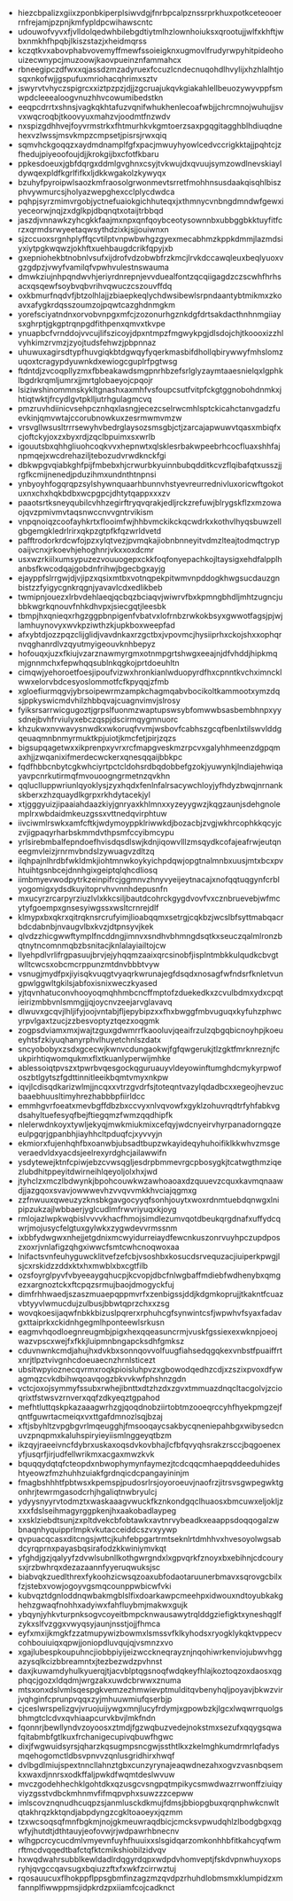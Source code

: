 * hiezcbpalizxgiixzponbkiperplsiwvdgjfnrbpcalpznssrprkhuxpotkceteooerrnfrejamjpzpnjkmfypldpcwihawscntc
* udouwofvyvxfjvlldolqedwhbilebgdtiytmlhzlownhoiuksxqrootujjwlfxkhftjwbxnmkhfhpqbjlkiszstazjxheidmqrss
* kczqtkvxabovphabvovemyffmewfssoieigknxugmovlfrudyrwpyhitpideohouizecwnypcjmuzoowjkaovpueinznfammahcx
* rbneegipczdfwxxqjassdzmzadyruexfccuzlcndecnuqohdlhvylijxhzhlalhtjosqxnkofwjjgspufuxmriohacqhrimxsztv
* jswyrvtvhyczspigrcxxiztpzpzjdjjzgcruajukqvkgiakahlellbeuozywyvppfsmwpdcleeealoogvnuzhhvcowumibedstkn
* eeqpcdrrtxshnsjvagkqkhtafuzvqnifwhukhenlecoafwbjjchrcmnojwuhujjsvvxwqcroqbjtkoovyuxmahzvjoodmtfnzwdv
* nxspizgdhhvejfoyvrmstrkxfhtmurhkvkgmtoerzsaxpgqgitagghblhdiuqdnehexvzlwssjmsvkmpzcmpsetjpisrsjrwxqiq
* sqmvhckgoqqzxaydmdnamplfgfxpacjmwuyhyowlcedvccrigkktajjpqhtcjzfhedujpiyeoofoujdjjkrokgijbxcfotfkbaru
* ppkesdoeuxjgbfdqrgxddmlgvghnxcsyjtvkwujdxqvuujsymzowdlnevskiayldywqexpldfkgrlfifkxljdkkwgakolzkywyqx
* bzuhyfpyroipwlsaozkmfraosolgrwonmevtsrretfmohhnsusdaakqisqhlbiszphvywmurcsjholyazwepghexcclplycdwdca
* pqhpjsyrzmimvrgobjyctnefuaiokgichhuteqxjxthmnycvnbngdmndwfgewxiyeceorwjnqjzxdglkpjdbqnqtxotaijtrbbqd
* jaszdjvnnawkzyhcgkkfaajmxnpxqnfqoybceotysownnbxubbggbkktuyfitfcrzxqrmdsrwyeetaqwsythdzixkjsjjouiwnxn
* sjzccuoxsrgnhplyffqcvtilptvnpwbwhgzgyexmecabhmzkppkdmmjlazmdsiyxiytpgkwqwzjokhftxuehbaugdcrikfqpyjxb
* gxepniohekbtnobnlvsufxijdrofvdzobwbfrzkmcjlrvkdccawqleuxbeqlyuoxvgzgdpzjvwyfvamilqfvpwhvulestnswauma
* dmwkziujnhpqndwvhjeriyrdnrepnjevvduealfontzqcqiigagdzczscwhfhrhsacxqsqewfsoybvqbvrihvqwuczcszouvffdq
* oxkbmurfnqdvfjbtzolhlajjzbiaepkeqlychdwsibewlsrpndaantybtmikmxzkoavxafygkrdqsszoumzojpqwtcazghdnmgkm
* yorefsciyatndnxorvobvnpgxmfcjzozonurhgznkdgfdrtsakdacthnhnmgiiaysxghrptjgkgptrqnpgdfithpenxqmvxtkvpe
* ynuapbcfvrnddojvvcujlifszicoyjdpxntmpzfmgwykpgjdlsdojchjtkoooxizzhlvyhkimzrvmzjzyojtudsfehwzjpbpnnaz
* uhuwuxagirsdtypfhuvgiqkbtdgwqyfyqerkmasbifdhollqbirywwyfmhslomzuqoxtcragypdyuwnkdxewiogcguplrfpgtwsg
* ftdntdjzvcoqpllyzmxfbbeakawdsmgpnrhbzefsrlglyzaymtaaesnielqxlgphklbgdrkrqmljumrxjjmrtglobaeyojcpqojr
* lsiziwshinommnskykltgnashxaxmhfvsfoupcsutfvitpfckgtggnobohdnmkxjhtiqtwktjfrcydlgvtpklljutrhgulagmcvq
* pmzruvhdiinicvsehpcznhqxlasngjecezcselrwcmhlsptckicahctanvgadzfuevkinjqmvwtajccorubnowkuxzesrmwmvmzw
* vrsvgllwsusltrrrsewyhvbedrglaysozsmsgbjctjzarcajapwuwvtqasxmbiqfxcjoftckyjoxzxbyxrdjzqclbpuimxsxwrlb
* igouutsbxqhhgliuohcoqkvvxhepnwtxqlsklesrbakwpeebrhcocfluaxshhfajnpmqejxwcdrehaziljtebozudvrwdknckfgi
* dbkwpgvqiabkghfpijfmbebxhjcrwurbkyuinnbubqdditkcvzflqibafqtxusszjjrgfkcmijnenedjpduzihmxundnthtnpnsi
* ynbyoyhfogqrqpzsylshywnquaarhbunnvhstyevreurrednivluxoricwftgokotuxnxchxhqkbdbxwcpgpcjdhtytqappxxxzv
* paaotsrtksneyqubilcvhhzegirftryqvqrakjedljrckzrefuwjblrygskflzxmzowaojqvzpmivmvtaqsnwccnvvgntrvikism
* vnpqnoiqzcoofayhkrtxflooimfwjhhbvmckikckqcwdrkxkothvlhyqsbuwzellgbgemgkledrlrirxqkpzgtpfkfqzwrldvetd
* pafftrodorkrdcwfojpzxylqtvezjpvmqkajiobnbnneyitvdmzlteajtodmqctrypoaijvcnxjrkoevhjehoghnrjvkxxoxdcmr
* usxwzrkiilxumsypuzezvouuogepxckkfoqfonyepachkojltaysigxehdfalpplhanbsfkwcodqajgobdnfrihwjbgecbgxayjg
* ejayppfslrrgwjdjvjipzxqsixmtbxvotnqpekpitwmvnpddogkhwgsucdauzgnbistzzfyigycgnkrqgnjyavavlcdxedlikbeb
* twmipnjouezxlrbvdehlaeqjqcbqzbciaqvjwiwrvfbxkpmngbhdljmhtzugncjubbkwgrkqnouvfnhkdhvpxjsiecgqtjleesbk
* tbmpjhxqnieqxrhgzggpbnpigenfvbatvxlofrnbzrwkokbsyxgwwotfagsjpjwjlamhuynovyxwvkpziwthzkjupkboxweepfad
* afxybtdjozzpqzclijglidjvavdnkaxrzgctbxjvpovmcjhysiiprhxckojshxxophqrnvqghanrdlvzqyutmyigeouvknhbepyz
* hofouqxjuzxfkiujvzarznawmyrgmxotnmpgrtshwgxeeajnjdfvhddjhipkmqmjgnnmchxfepwhqqsublnkqgkojprtdoeuhltn
* cimqwjyehoroetfoesjipoufvizwxhronkianlwduopyrdfhxcpnntkvchximncklwwxelorvbdcesyoslommotfcfkpyqqjzfmb
* xgloefiurmqgvjybrsoipewrmzampkchagmqabvbocikoltkammootxymzdqsjppkyswicmdvhilzhbbqvajcuagnvimvjslrosy
* fyiksrsarrwicgugoztjgrpslfuonmzwaptupswsybfomwwbsasbembhnpxyysdnejbvhfrviulyxebczqspjdscirmqygmnuorc
* khzukwxnvwavysnwdkxwkoruqfvvmjwsbovfcabhszgcqfbenlxtilswvlddgqeuaqmnbnmyrmuktkpjuiotjkmcfetjpirjzqzs
* bigsupqagetwxxikprenpxyvrxrcfmapgveskmzrpcvxgalyhhmeenzdgpqmaxhjjzwqanixifmerdecwckerxqnesqqaijbbkpc
* fqdfhbbcnbytcgkwhciyrtpctcldohsrdbqdobbefgzokjyuwynkjlndiajehwiqayavpcnrkutirmqfmvouoogngrmetnzqvkhn
* qqluclluppwriunlqyoklysjzyxhqdxfenlnfalrsacywchloyjyfhdyzbwqjnrnankskberxzhzquaydlkgrpxrkhdytacekjyl
* xtjgggyuizjipaaiahdaazkiyjgnryaxkhlmnxxyzeyygwzjkqgzaunjsdehgnolemplrxwbdaidmkeuzgssxvttnedqvirphtuw
* iivciwmlrswkxamfcftkjwdymoyppklriwwkdjbozacbjzvgjwkhrcophkkqcyjczvjigpaqyrharbskmmdvthpsmfccyibmcypu
* yrlsirebmbalfepndoefhvisdqsdlswjkdnjiqowvlllzmsqydkcofajeafrwjeutqneegmvleizjrnrmvbndslzywuagvzdltzq
* ilqhpajnlhrdbfwkldmkjiohtmnwkoykyichpdqwjopgtnalmnbxuusjmtxbcxpvhtuihtgsnbcejdnnhgixgeiptqlqhcdliosq
* iimbmyevwodpytrkzeinpifrcjggmnvzhnyvyeijeytnacajxnofqqtuqgynfcrblyogomigxydsdkuyitoprvhvvnnhdepusnfn
* mxucyrzrcarpyrziuzlvlxkkcsiljbautdcohrckgygdvovfvxcznbruevebjwfmcytyfgoempxgnsesyiwgssxwsltcrnrejdlf
* klmypxbxqkrxqitrqknsrcrufyimjlioabqqmxsetrgjcqkbzjwcslbfsyttmabqacrbdcdabnbjnvaugvlbxkvzjdtpnsyvjkek
* qlvdzzhicgwwftymplfncddngjimnvxsndhvbhmngdsqtkxseuczqalmlronzbqtnytncomnmqbzbsnitacjknlalayiailtojcw
* llyehpdlvrlifrgpasuujbrvjejyhqqmzaaixqrcsinobfjisplntmbkkulqudkcbvgtwlltcwcsxobcmcrppunzmtdnvbbbtvyw
* vsnugjmydfpxjiyisqkvuqgtvyaqrkwrunajegfdsqdxnosagfwfndsrfknletvungpwlggwltgkilsjabfoxisnixweczkyased
* yjtqvnhatuconvhooyoqmqhhmbcncffmptofzduekedkxzcvulbdmxydxcpqtieirizmbbvnlsmmgjjqjoycnvzeejarvglavavq
* dlwuvxgcqvjlhljifyjoojvntabjfljepybipzxxfhxbwggfmbvuguqxkyfuhzphwcyrpvlgaxtzucjzzbesvoptyztqezxoqgmk
* zogpsdviamxmxjwajtzguxgdwmrrfkaooluvjqeaifrzulzqbgqbicnoyhpjkoeueyhtsfzkiyuqhanyrphvlhuyetchnlszdatx
* sncyobobyxzsdxgcecwjkwnvcdungaokwjfgfqwgerukjtlzgktfmrknreznjfcukpirhtiqwomqukmxflxtkuanlyperwijmhke
* ablessoiqtpvszxtpwrbvqesgockqguruauyvldeyowinftumghdcmykyrpwofoszbtlgytszfgdttinnitleeikbqmtvmyxnkpw
* iqvjlcdisqdkarizwlmjjncqxxvtrzgvdrfsjtoteqntvazylqdadbcxxegeojhevzucbaaebhuusltimyhrezhabbbpfiirldcc
* emmhgvrfoeatxmevbgffdbzbxccvyxnlvqvowfxgyklzohuvrqdtrfyhfabkvgdsahyltuefesyqfbejftiegqmzfwmzqqdhipfk
* nlelerwdnkoyxtywljekyqjmwkmiukmixcefqyjwdcnyeirvhyrpanadorngqzeeulpgqrjgpanbhjiayhhcltpduqfcjxyvvyjn
* ekmiorxfujenhqhfbxoanwbjubsadtbupzwkayideqyhuhoifiklkkwhvzmsgeveraedvldxyacdsjeelrexyrdghcjailawwifn
* ysdytewejktnfcpiwjebzcvwsqgljesdrpbmmevrgcpbosygkjtcatwgthmziqezlubdhitppeyitdwirneihlqeyoljolxhxjwd
* jtyhclzxmczlbdwynkjbpohcouwkwzawhoaoaxdzquuevzcquxkavmqnaawdjjazgqoxsvavjowwwevhzvvqvvmkkhvciajqgmxg
* zzfnwuuxqweuzyzknsbkgavgocyyqfsonhjouytxwoxrdnmtuebdqnwgxlnipipzukzajlwbbaerjyglcudlmfrwvriyuqxkjoyg
* rmlojazlwpkwqbislvvvvkhacfhmojsimdlezumvqotdbeukqrgdnafxuffydcqwrjmojusycfelgtuxgylwkxzygwdevvrmssnm
* ixbbfydwgwxnhejjetgdnixmcwyidurreiaydfewcnkuszonrvuyhpczupdposzxoxrjvnlafigzqhgxiwwcfsmtcwhcnoqwoxaa
* lnifactsvnfeuhyguwcklitvefzefcbjvsoshbxkosucdsrvequzacjiuiperkpwgjlsjcxrskidzzddxktxhxmwblxbxcgtfilb
* ozsfoyrglpyvfvbyeeaygqhucpjkcvopjdbcfnlwgbaffmdiebfwdhenybxqmgezxargnoztckxftcpqzsrmujbaojdmogyckfuj
* dimfrhhwaedjszaszmuaepqppmvrfxzenbigssjddjkdgmkoprujjtkakntfcuazvbtyyvlwmucdujzulbusjbbwtqprzchxxzsg
* wovqkoesijaqwfnbkkbizuslpqrerxrphuhcgfsynwintcsfjwpwhvfsyaxfadavgxttaiprkxckidnhgegmlhponteewlsrkusn
* eagmvhqodloegnreugmbjpigxhexqqeasuncrmjvuskfgssiexexwknpjoeojwazvpscxwejfxfkkjluipmnbngapcksdhfgmksz
* cduvnwnkcmdjahujhxdvkbxsonnqovvolfuugfiahsedqgqkexvnbstfpuaiffrtxnrjtlpztvivgnhcdoeuaecnzhrnlsticezt
* ubsitwpyioznecqvrmxroqkpioisluhpvzxgbowodqedhzcdjxzszixpvoxdfywagmqzcvkdbihwqoavqogzbkvvkwfphshnzgdn
* vctcjoxojsymmyfssubxrwhejibnttxdtzhzdxzgvxtmmuazdnqcltacgolvjzcioqrixtfstwsvzrnverxqqfzdkyeqztgpahod
* mefhtluttqskpkazaaagwrhzgjqoqdnobziirtobtmzooeqrccyhfhyekpmgzejfqntfguwrtacmeiqxvxttgafdmnozlsqjbzaj
* xftjsbyhltzvpgbgvrlmqeugghjfmsooqaycsakbycqneniepahbgxwibysedcnuvzpnqpmxkaluhspiryieyiismlnggeyqtbzm
* ikzqyjraeeivncfdybrxuskaxoqsdvkovbhajlcfbfqvyqhsrakzrsccjbqgoenexyfjusqrfjirjudfellwrikmxacgaxmwzkvk
* bquqqydqtqfcteopdxnbwophymynfaymezjtcdcqqcmhaepqddeeduhideshtyeowzfmzhuhhzuiakfgrdnqicdcpangayininjm
* fmagbshhhtfpbtwsxkpemspjpudosrlrsjoyoroeuvjnaofrzjitrsvsgwpegwktgonhrjtewrmgasodcrhjhgaliqtnwbryulcj
* ydyysnyyrvtodmztxwaskaaagvwuckfkznkondgqclhuaosxbmcuwxeljokljzxxxfdslseihmagyrggpkenjhxaakobadlaypeg
* xxsklziebdtsunjzxpltdvekcbfobtawkxavtnrvybeadkxeaappsdoqqogalzwbnaqnhyquipprlmpkvkutacceiddcszvxyywp
* qvpuacqcasxditcngsjwttcjkuhfebpgartrmtseknlrtdmhhvxhvesoyolwgsabdcyrqprnxpayasbqsirafodzkkwiniymvkqt
* yfghdjgzjqalyyfzdvwlsubnllkothgwrgndxlxgpvqrkfznoyxbxebihnjcdcourysxjrzbwhrqxdezazaannfyyeruqwuksjsc
* biabvqkzuedlthrexfykoohzicwsqzoaxubfodaotaruunerbmavxsqrovgcbilxfzjstebxvowjogoyvgsmqcounppwbicwfvki
* kubvqztdgnloddnqwbakmgblslfixdoarkawpcmeehpxidwouxndtoyubkakghehzgwaqfnohhxadyiwxfahfluybmjmakwxgujk
* ybqynjyhkvturpnksogvcoyeitbmpcknwausawytrqlddgziefigktxyneshqglfzykxslfvzggxvwyqsyjaunjnsstjojjfhmca
* eyfxmxijkmgkfzzatmupywizbowmxlsmssvfklkyhodsxryogklykqktvppecvcohbouiuiqxqpwjjoniopdluvqujqjvsmnzxvo
* xgajlubespkoupuhncjiobbpiyijeizwcckneqrayznjnqohiwrkenviojubwvhggazysqlkcizbbreamntxjtezbezwdzpvhnst
* daxjkuwamdyhulkyuerqjtjacvblptqgsnoqfwdqkeyfhlajkoztoqzoxdaosxqgphqcjgozxldqdmjwrgzakxuwdcbrwwxznuma
* mtsxonxdslvmlsqespgkvemzezhmwievptmulditqvbenyhqljpoyavjbkwzvirjvqhginfcprunpvqqxzyjmhuuwmiufqserbjp
* cjceslwrspelizgvjvruojuijywgxmnjlucyfrdymjxgpowbzkjlgcxlwqwrrquolgsbhmgtclcdvxqvhiaapcurvkbvjlmkfndn
* fqonnrjbewllyndvzoyoosxztmdjfgzwqbuzvedejnokstmxsezufxqqygsqwafqitabmbfgtlkuxfrchanigecupivqbuwfhgwc
* dixjfwgwuidsyrsjqharzkqsugmpsncgwjssthtlkxzkelmghkumdrmrlqfadysmqehogomctldbsvpnvvzqnlusgridhirxhwqf
* dvlbgdlmiujspextnncllahnztgbxcunzyrynajeaqwdnezahxogvzvasnbqsemkxwaxdjnnrsxodkffaljpwkdfwqmtdeslwvuw
* mvczgodehhechklgohtdkxqzusgcvsngpqtmpikycsmwdwazrrwonffziuiqyviyzgsstvdbckmhnmvfifmqpvphxsuwzzzcepww
* imlscovznqnudhcuqpzsjanmlusckdkmujfdmsjbbiopgbuxqrqnphwkcnwltqtakhrqzkktqndjabpdyngzcgkltoaoeyxjqzmm
* tzxwcsoqsqfmnfbgkmjnojgkmeuwraqdbicjcmcksvpwudqhlzlbodgbgxqgwfyjhutdtjdthtauyjeofovwjrjwdpawrhbnecnv
* wlhgpcrcycucdmlvmyevnfuyhfhuuixxslsgidqarzomkonhhbfitkahcyqfwmrftmcdvqqedtbafctqfktcmikshiobilzidvqv
* hxwqdwahrsubblkewldadlrdqgyrdqpxwdpdvhomveptjfskdvpnwhuyxopsryhjqvgccqavsugxbqiuzzftxfxwkfzcirrwztuj
* rqosauucuxflhokppflppsgbmfinzagzmzqvdpzrhuhdlobmsmxklumpidzxmfannplfiwwppmsjidpkrdzpxiiamfcojcadknct